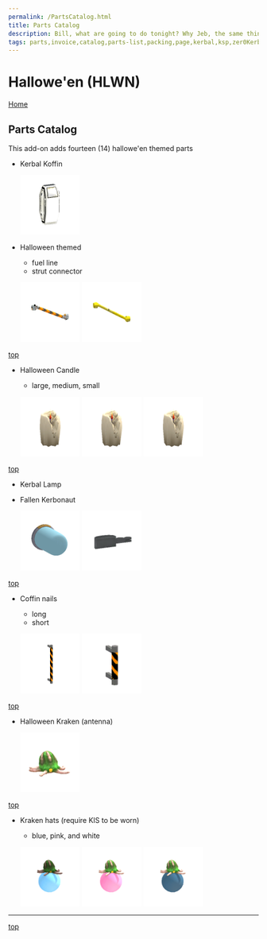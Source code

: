 ```yaml
---
permalink: /PartsCatalog.html
title: Parts Catalog
description: Bill, what are going to do tonight? Why Jeb, the same thing we do every night, Take over the world!
tags: parts,invoice,catalog,parts-list,packing,page,kerbal,ksp,zer0Kerbal,zedK
---
```


<!-- PartsCatalog.md v1.1.5.0
Hallowe'en (HLWN)
created: 01 Feb 2022
updated: 31 Oct 2023 -->

<script src="https://kit.fontawesome.com/0ea5493613.js" crossorigin="anonymous"></script>
<i class="fa-solid fa-explosion fa-beat-fade fa-3x" style="--fa-beat-fade-opacity: 0.1; --fa-beat-fade-scale: 1.25;color: #FF7E03" ></i>

# Hallowe'en (HLWN)

[Home](./index.md)

## Parts Catalog

This add-on adds fourteen (14) hallowe'en themed parts

* Kerbal Koffin

  <img src="https://raw.githubusercontent.com/zer0Kerbal/Halloween/master/docs/Thumbs/hlwn-kerbalkoffin_icon.png" alt="Kerbal Koffin" width="25%" height="25%" />

* Halloween themed
  * fuel line
  * strut connector

  <img src="https://raw.githubusercontent.com/zer0Kerbal/Halloween/master/docs/Thumbs/halloween-fuelline_icon.png" alt="fuel line" width="25%" height="25%" /> <img src="https://raw.githubusercontent.com/zer0Kerbal/Halloween/master/docs/Thumbs/halloween-strutconnector_icon.png" alt="Strut Connector" width="25%" height="25%" />

[top](#parts-catalog)

* Halloween Candle
  * large, medium, small

  <img src="https://raw.githubusercontent.com/zer0Kerbal/Halloween/master/docs/Thumbs/halloween-candle-m_icon.png" alt="Candle" width="25%" height="25%" /> <img src="https://raw.githubusercontent.com/zer0Kerbal/Halloween/master/docs/Thumbs/halloween-candle-l_icon.png" alt="candle" width="25%" height="25%" /> <img src="https://raw.githubusercontent.com/zer0Kerbal/Halloween/master/docs/Thumbs/halloween-candle-s_icon.png" alt="candle" width="25%" height="25%" />

[top](#parts-catalog)

* Kerbal Lamp
* Fallen Kerbonaut

  <img src="https://raw.githubusercontent.com/zer0Kerbal/Halloween/master/docs/Thumbs/kerbaLamp_icon.png" alt="KerbaLamp" width="25%" height="25%" /> <img src="https://raw.githubusercontent.com/zer0Kerbal/Halloween/master/docs/Thumbs/fallenkerbonaut_icon.png" alt="fallen kerbonaut" width="25%" height="25%" />

[top](#parts-catalog)

* Coffin nails
  * long
  * short

  <img src="https://raw.githubusercontent.com/zer0Kerbal/Halloween/master/docs/Thumbs/halloween-handrail-l_icon.png" alt="coffin nail" width="25%" height="25%" />  <img src="https://raw.githubusercontent.com/zer0Kerbal/Halloween/master/docs/Thumbs/halloween-handrail-s_icon.png" alt="coffin nail" width="25%" height="25%" />

[top](#parts-catalog)

* Halloween Kraken (antenna)

  <img src="https://raw.githubusercontent.com/zer0Kerbal/Halloween/master/docs/Thumbs/halloweenkraken_icon.png" alt="Kraken" width="25%" height="25%" />

[top](#parts-catalog)

* Kraken hats (require KIS to be worn)
  * blue, pink, and white

  <img src="https://raw.githubusercontent.com/zer0Kerbal/Halloween/master/docs/Thumbs/halloweenkrakenhat-blue_icon.png" alt="Kraken Hat Blue" width="25%" height="25%" /> <img src="https://raw.githubusercontent.com/zer0Kerbal/Halloween/master/docs/Thumbs/halloweenkrakenhat-pink_icon.png" alt="Kraken Hat Pink" width="25%" height="25%" /> <img src="https://raw.githubusercontent.com/zer0Kerbal/Halloween/master/docs/Thumbs/halloweenkrakenhat-white_icon.png" alt="Kraken Hat White" width="25%" height="25%" />

---

[top](#parts-catalog)

<!-- THIS FILE: CC BY-ND 4.0 by zer0Kerbal -->
